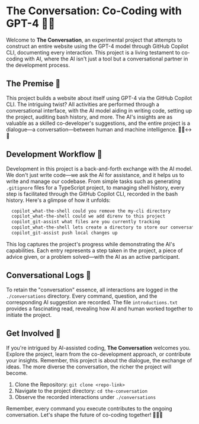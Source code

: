 # The Conversation: Co-Coding with GPT-4 🤖💬

Welcome to **The Conversation**, an experimental project that attempts to construct an entire website using the GPT-4 model through GitHub Copilot CLI, documenting every interaction. This project is a living testament to co-coding with AI, where the AI isn't just a tool but a conversational partner in the development process. 

## The Premise 🧩

This project builds a website about itself using GPT-4 via the GitHub Copilot CLI. The intriguing twist? All activities are performed through a conversational interface, with the AI model aiding in writing code, setting up the project, auditing bash history, and more. The AI's insights are as valuable as a skilled co-developer's suggestions, and the entire project is a dialogue—a conversation—between human and machine intelligence. 🧑‍💻↔️🤖

## Development Workflow 🔄

Development in this project is a back-and-forth exchange with the AI model. We don't just write code—we ask the AI for assistance, and it helps us to write and manage our codebase. From simple tasks such as generating `.gitignore` files for a TypeScript project, to managing shell history, every step is facilitated through the GitHub Copilot CLI, recorded in the bash history. Here's a glimpse of how it unfolds:

```bash
  copilot_what-the-shell could you remove the my-cli directory
  copilot_what-the-shell could we add direnv to this project
  copilot_git-assist what files are you currently tracking
  copilot_what-the-shell lets create a directory to store our conversations
  copilot_git-assist push local changes up
```

This log captures the project's progress while demonstrating the AI's capabilities. Each entry represents a step taken in the project, a piece of advice given, or a problem solved—with the AI as an active participant.

## Conversational Logs 📒

To retain the "conversation" essence, all interactions are logged in the `./conversations` directory. Every command, question, and the corresponding AI suggestion are recorded. The file `introductions.txt` provides a fascinating read, revealing how AI and human worked together to initiate the project.

## Get Involved 👥

If you're intrigued by AI-assisted coding, **The Conversation** welcomes you. Explore the project, learn from the co-development approach, or contribute your insights. Remember, this project is about the dialogue, the exchange of ideas. The more diverse the conversation, the richer the project will become.

1. Clone the Repository: `git clone <repo-link>`
2. Navigate to the project directory: `cd the-conversation`
3. Observe the recorded interactions under `./conversations`

Remember, every command you execute contributes to the ongoing conversation. Let's shape the future of co-coding together! 💬🚀🌟
